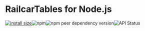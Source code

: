 # RailcarTables for Node.js
[![install size](https://packagephobia.com/badge?p=railcartables)](https://packagephobia.com/result?p=railcartables)![npm](https://img.shields.io/npm/dw/railcartables)![npm peer dependency version](https://img.shields.io/npm/dependency-version/railcartables/peer/node-fetch)![API Status](https://img.shields.io/website?down_color=red&down_message=offline&up_color=green&up_message=online&url=https%3A%2F%2Frailcartables.com%2F)
